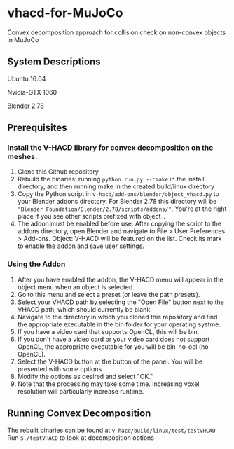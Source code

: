 # vhacd-for-MuJoCo
Convex decomposition approach for collision check on non-convex objects in MuJoCo

## System Descriptions
   Ubuntu 16.04

   Nvidia-GTX 1060

   Blender 2.78

## Prerequisites
   ### Install the V-HACD library for convex decomposition on the meshes.
  1. Clone this Github repository
  2. Rebuild the binaries: running ```python run.py --cmake``` in the install directory, and then running make in the created build/linux directory
  3. Copy the Python script in ```v-hacd/add-ons/blender/object_vhacd.py``` to your Blender addons directory.  For Blender 2.78 this directory will be ```"Blender Foundation/Blender/2.78/scripts/addons/"```.  You're at the right place if you see other scripts prefixed with object\_.
  4. The addon must be enabled before use.  After copying the script to the addons directory, open Blender and navigate to File > User Preferences > Add-ons.  Object: V-HACD will be featured on the list.  Check its mark to enable the addon and save user settings.

  ### Using the Addon
   1. After you have enabled the addon, the V-HACD menu will appear in the object menu when an object is selected.
   1. Go to this menu and select a preset (or leave the path presets).
   1. Select your VHACD path by selecting the "Open File" button next to the VHACD path, which should currently be blank.
   1. Navigate to the directory in which you cloned this repository and find the appropriate executable in the bin folder for your operating systme.
   1. If you have a video card that supports OpenCL, this will be bin.
   1. If you don't have a video card or your video card does not support OpenCL, the appropriate executable for you will be bin-no-ocl (no OpenCL).
   1. Select the V-HACD button at the button of the panel.  You will be presented with some options.
   1. Modify the options as desired and select "OK."
   1. Note that the processing may take some time.  Increasing voxel resolution will particularly increase runtime.


## Running Convex Decomposition
The rebuilt binaries can be found at ```v-hacd/build/linux/test/testVHCAD```
Run ```$./testVHACD``` to look at decomposition options


   
